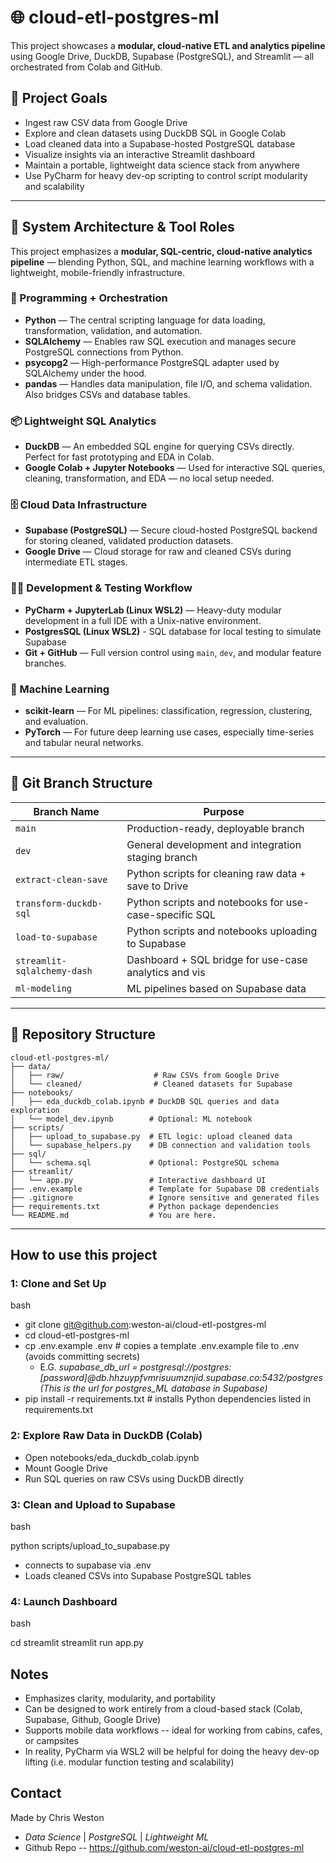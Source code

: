 # 🌐 cloud-etl-postgres-ml

This project showcases a **modular, cloud-native ETL and analytics pipeline** using Google Drive, DuckDB, Supabase (PostgreSQL), and Streamlit — all orchestrated from Colab and GitHub.

## 📌 Project Goals

- Ingest raw CSV data from Google Drive  
- Explore and clean datasets using DuckDB SQL in Google Colab 
- Load cleaned data into a Supabase-hosted PostgreSQL database  
- Visualize insights via an interactive Streamlit dashboard  
- Maintain a portable, lightweight data science stack from anywhere
- Use PyCharm for heavy dev-op scripting to control script modularity and scalability

---

## 🧠 System Architecture & Tool Roles

This project emphasizes a **modular, SQL-centric, cloud-native analytics pipeline** — blending Python, SQL, and machine learning workflows with a lightweight, mobile-friendly infrastructure.

### 🔧 Programming + Orchestration

- **Python** — The central scripting language for data loading, transformation, validation, and automation.  
- **SQLAlchemy** — Enables raw SQL execution and manages secure PostgreSQL connections from Python.  
- **psycopg2** — High-performance PostgreSQL adapter used by SQLAlchemy under the hood.  
- **pandas** — Handles data manipulation, file I/O, and schema validation. Also bridges CSVs and database tables.

### 📦 Lightweight SQL Analytics

- **DuckDB** — An embedded SQL engine for querying CSVs directly. Perfect for fast prototyping and EDA in Colab.  
- **Google Colab + Jupyter Notebooks** — Used for interactive SQL queries, cleaning, transformation, and EDA — no local setup needed.

### 🗄️ Cloud Data Infrastructure

- **Supabase (PostgreSQL)** — Secure cloud-hosted PostgreSQL backend for storing cleaned, validated production datasets.  
- **Google Drive** — Cloud storage for raw and cleaned CSVs during intermediate ETL stages.

### 👨‍💻 Development & Testing Workflow

- **PyCharm + JupyterLab (Linux WSL2)** — Heavy-duty modular development in a full IDE with a Unix-native environment.  
- **PostgresSQL (Linux WSL2)** - SQL database for local testing to simulate Supabase
- **Git + GitHub** — Full version control using `main`, `dev`, and modular feature branches.

### 🧠 Machine Learning

- **scikit-learn** — For ML pipelines: classification, regression, clustering, and evaluation.  
- **PyTorch** — For future deep learning use cases, especially time-series and tabular neural networks.

---

## 🌿 Git Branch Structure

| Branch Name                 | Purpose                                                 |
|-----------------------------|---------------------------------------------------------|
| `main`                      | Production-ready, deployable branch                     |
| `dev`                       | General development and integration staging branch      |
| `extract-clean-save`        | Python scripts for cleaning raw data + save to Drive    |
| `transform-duckdb-sql`      | Python scripts and notebooks for use-case-specific SQL  |
| `load-to-supabase`          | Python scripts and notebooks uploading to Supabase      |
| `streamlit-sqlalchemy-dash` | Dashboard + SQL bridge for use-case analytics and vis   |
| `ml-modeling`               | ML pipelines based on Supabase data                     |

---

## 📁 Repository Structure

```text
cloud-etl-postgres-ml/
├── data/
│   ├── raw/                    # Raw CSVs from Google Drive
│   └── cleaned/                # Cleaned datasets for Supabase
├── notebooks/
│   ├── eda_duckdb_colab.ipynb # DuckDB SQL queries and data exploration
│   └── model_dev.ipynb        # Optional: ML notebook
├── scripts/
│   ├── upload_to_supabase.py  # ETL logic: upload cleaned data
│   └── supabase_helpers.py    # DB connection and validation tools
├── sql/
│   └── schema.sql             # Optional: PostgreSQL schema
├── streamlit/
│   └── app.py                 # Interactive dashboard UI
├── .env.example               # Template for Supabase DB credentials
├── .gitignore                 # Ignore sensitive and generated files
├── requirements.txt           # Python package dependencies
└── README.md                  # You are here.
```

---

## How to use this project

### 1: Clone and Set Up
bash

- git clone git@github.com:weston-ai/cloud-etl-postgres-ml
- cd cloud-etl-postgres-ml
- cp .env.example .env   # copies a template .env.example file to .env (avoids committing secrets)
    - E.G. *supabase\_db\_url = postgresql://postgres:[password]@db.hhzuypfvmrisuumznjid.supabase.co:5432/postgres (This is the url for postgres\_ML database in Supabase)*
- pip install -r requirements.txt  # installs Python dependencies listed in requirements.txt

### 2: Explore Raw Data in DuckDB (Colab)
- Open notebooks/eda\_duckdb\_colab.ipynb
- Mount Google Drive
- Run SQL queries on raw CSVs using DuckDB directly

### 3: Clean and Upload to Supabase
bash

python scripts/upload\_to\_supabase.py
- connects to supabase via .env
- Loads cleaned CSVs into Supabase PostgreSQL tables

### 4: Launch Dashboard
bash

cd streamlit
streamlit run app.py

## Notes
- Emphasizes clarity, modularity, and portability
- Can be designed to work entirely from a cloud-based stack (Colab, Supabase, Github, Google Drive)
- Supports mobile data workflows -- ideal for working from cabins, cafes, or campsites
- In reality, PyCharm via WSL2 will be helpful for doing the heavy dev-op lifting (i.e. modular function testing and scalability)

## Contact
Made by Chris Weston
- *Data Science* | *PostgreSQL* | *Lightweight ML*
- Github Repo -- https://github.com/weston-ai/cloud-etl-postgres-ml
